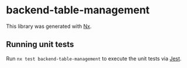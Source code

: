# backend-table-management

This library was generated with [Nx](https://nx.dev).

## Running unit tests

Run `nx test backend-table-management` to execute the unit tests via [Jest](https://jestjs.io).
